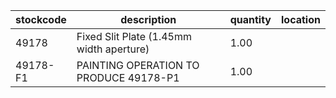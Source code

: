 |stockcode|description|quantity|location|
|---------|-----------|--------|--------|
|49178|Fixed Slit Plate (1.45mm width aperture)|1.00||
|49178-F1|PAINTING OPERATION TO PRODUCE 49178-P1|1.00||
